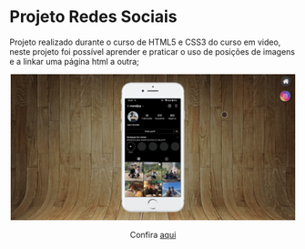 
<h1>Projeto Redes Sociais</h1>

<p>Projeto realizado durante o curso de HTML5 e CSS3 do curso em video, neste projeto foi possível aprender e praticar o uso de posições de imagens e a linkar uma página html a outra;</p>
<p align="center">
    <img width="500"src="imagens/readme/redes.gif"/>
</p>

<p align="center">
   Confira <a href="https://github.com/mendjoy/projeto-redes-sociais/deployments/activity_log?environment=github-pages">aqui</a>
</p>